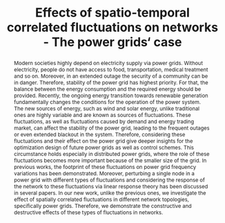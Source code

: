 ---
layout: talk
title: Effects of spatio-temporal correlated fluctuations on networks - The power grids‘ case
name: Mehrnaz Anvari 
talk-url: 
abstract: Modern societies highly depend on electricity supply via power grids. Without electricity, people do not have access to food, transportation, medical treatment and so on. Moreover, in an extended outage the security of a community can be in danger. Therefore, stability of the power grid has highest priority. For that, the balance between the energy consumption and the required energy should be provided. Recently, the ongoing energy transition towards renewable generation fundamentally changes the conditions for the operation of the power system. The new sources of energy, such as wind and solar energy, unlike traditional ones are highly variable and are known as sources of fluctuations. These fluctuations, as well as fluctuations caused by demand and energy trading market, can affect the stability of the power grid, leading to the frequent outages or even extended blackout in the system. Therefore, considering these fluctuations and their effect on the power grid give deeper insights for the optimization design of future power grids as well as control schemes. This circumstance holds especially in distributed power grids, where the role of these fluctuations becomes more important because of the smaller size of the grid. In previous works, the footprint of these fluctuations on power grid frequency variations has been demonstrated. Moreover, perturbing a single node in a power grid with different types of fluctuations and considering the response of the network to these fluctuations via linear response theory has been discussed in several papers. In our new work, unlike the previous ones, we investigate the effect of spatially correlated fluctuations in different network topologies, specifically power grids. Therefore, we demonstrate the constructive and destructive effects of these types of fluctuations in networks.
invited: yes
session: invited-2
timeslot: 14.45 - 15.30
---